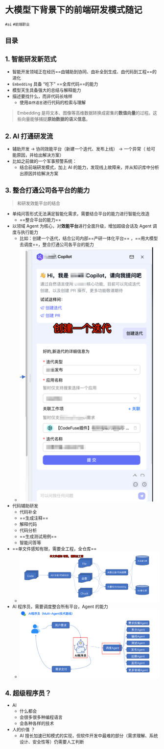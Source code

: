 
# 大模型下背景下的前端研发模式随记

`#ai` `#前端职业` 


## 目录
<!-- toc -->
 ## 1. 智能研发新范式 

- 智能开发领域正在经历==由辅助到协同、由补全到生成、由代码到工程==的进化
- `Embedding` 具备 “吃下” ==全库代码==的能力
- 模型天生具备强大的总结与解释能力
- 描述要找什么，而非代码长啥样
	- 使用`自然语言`进行代码的检索与理解

>  Embedding 是将文本、图像等高维数据转换成密集的**数值向量**的过程。这些向量能够捕捉**原始数据的语义信息**。

## 2. AI 打通研发流

- 辅助开发 → 协同效能平台（新建一个迭代、发布上线） → 一个异常（ 给可能原因，并给出解决方案）
- 比如之前做的一个军事预警系统：
	- 结合前端研发模式，加上 AI 的能力，发现线上故障来，并从知识库中分析出原因并给解决方案

## 3. 整合打通公司各平台的能力

> 和研发效能平台的结合

- 单纯问答形式无法满足智能化需求，需要结合平台的能力进行智能化改造
	- ==整合平台的能力==
- 以领域 Agent 为核心，对**效能平台**进行全面升级，增加超级会话及 Agent 调度与执行能力
	- 比如：创建一个迭代，结合公司内部==产研一体化平台== ，==用大模型去调度==，整合打通公司各平台的能力
	- ![图片&文件](./files/20241215.png)
- 代码辅助研发
	- 代码补全
	- ==生成注释==
	- 解释代码
	- 代码分析
	- ==生成测试用例==
	- 智能问答等
- ==单文件感知有限，需要全工程，全仓库==
	- ![图片&文件](./files/20241215-1.png)
- AI 程序员，需要调度整合所有平台，Agent 的能力
	- ![图片&文件](./files/20241215-2.png)

## 4. 超级程序员？

-  AI 
	- 什么都会
	- 会很多很多种编程语言
	- 会各种各样的技术
- 人的价值 ？ 
	-  AI 擅长加速已知模式的实现，但软件开发中最难的部分（需求理解、系统设计、安全性等）仍需要人工判断


